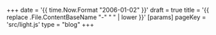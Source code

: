 +++
date = '{{ time.Now.Format "2006-01-02" }}'
draft = true
title = '{{ replace .File.ContentBaseName "-" " " | lower }}'
[params]
    pageKey = 'src/light.js'
    type = "blog"
+++
